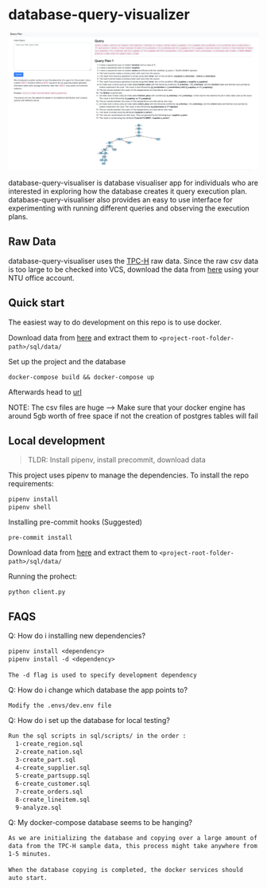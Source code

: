 # database-query-visualizer
![image](static/database_query_viz.png)

database-query-visualiser is database visualiser app for individuals who are interested in exploring how the database creates it query execution plan. database-query-visualiser also provides an easy to use interface for experimenting with running different queries and observing the execution plans.


## Raw Data

database-query-visualiser uses the [TPC-H](http://www.tpc.org/tpch/) raw data. Since the raw csv data is too large to be checked into VCS, download the data from [here](https://entuedu-my.sharepoint.com/:f:/g/personal/nlee016_e_ntu_edu_sg/Eu9asRzO8kVGkEYXAaafDbsBUCi4eUeKqyXawFfPnFoiog?e=O6jxY1) using your NTU office account.

## Quick start
The easiest way to do development on this repo is to use docker.

Download data from [here](https://entuedu-my.sharepoint.com/:f:/g/personal/nlee016_e_ntu_edu_sg/Eu9asRzO8kVGkEYXAaafDbsBUCi4eUeKqyXawFfPnFoiog?e=O6jxY1)
and extract them to `<project-root-folder-path>/sql/data/`

Set up the project and the database
~~~
docker-compose build && docker-compose up
~~~
Afterwards head to [url](http://localhost:5000/) 

NOTE: The csv files are huge --> Make sure that your docker engine has around 5gb worth of free space if not the creation of postgres tables will fail

## Local development
>TLDR: Install pipenv, install precommit, download data

This project uses pipenv to manage the dependencies. To install the repo requirements:
~~~
pipenv install
pipenv shell
~~~

Installing pre-commit hooks (Suggested)
~~~
pre-commit install
~~~

Download data from [here](https://entuedu-my.sharepoint.com/:f:/g/personal/nlee016_e_ntu_edu_sg/Eu9asRzO8kVGkEYXAaafDbsBUCi4eUeKqyXawFfPnFoiog?e=O6jxY1)
and extract them to `<project-root-folder-path>/sql/data/`

Running the prohect:
~~~
python client.py 
~~~


## FAQS

Q: How do i installing new dependencies?
~~~
pipenv install <dependency> 
pipenv install -d <dependency> 

The -d flag is used to specify development dependency
~~~

Q: How do i change which database the app points to?

~~~
Modify the .envs/dev.env file
~~~


Q: How do i set up the database for local testing?

~~~
Run the sql scripts in sql/scripts/ in the order :
  1-create_region.sql
  2-create_nation.sql
  3-create_part.sql
  4-create_supplier.sql
  5-create_partsupp.sql
  6-create_customer.sql
  7-create_orders.sql
  8-create_lineitem.sql
  9-analyze.sql
~~~


Q: My docker-compose database seems to be hanging?
~~~
As we are initializing the database and copying over a large amount of data from the TPC-H sample data, this process might take anywhere from 1-5 minutes. 

When the database copying is completed, the docker services should auto start.

~~~